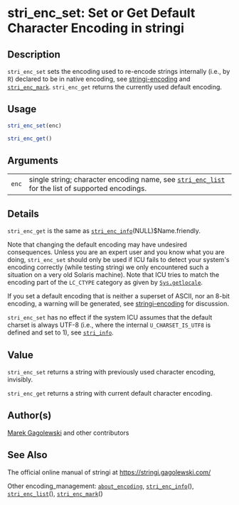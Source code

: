 # stri\_enc\_set: Set or Get Default Character Encoding in <span class="pkg">stringi</span>

## Description

`stri_enc_set` sets the encoding used to re-encode strings internally (i.e., by <span style="font-family: Courier New, Courier; color: #666666;">**R**</span>) declared to be in native encoding, see [stringi-encoding](../../stringi/help/stringi-encoding.html) and [`stri_enc_mark`](https://stringi.gagolewski.com/rapi/stri_enc_mark.html). `stri_enc_get` returns the currently used default encoding.

## Usage

```r
stri_enc_set(enc)

stri_enc_get()
```

## Arguments

|       |                                                                                                                                                            |
|-------|------------------------------------------------------------------------------------------------------------------------------------------------------------|
| `enc` | single string; character encoding name, see [`stri_enc_list`](https://stringi.gagolewski.com/rapi/stri_enc_list.html) for the list of supported encodings. |

## Details

`stri_enc_get` is the same as [`stri_enc_info`](https://stringi.gagolewski.com/rapi/stri_enc_info.html)(NULL)\$Name.friendly.

Note that changing the default encoding may have undesired consequences. Unless you are an expert user and you know what you are doing, `stri_enc_set` should only be used if <span class="pkg">ICU</span> fails to detect your system\'s encoding correctly (while testing <span class="pkg">stringi</span> we only encountered such a situation on a very old Solaris machine). Note that <span class="pkg">ICU</span> tries to match the encoding part of the `LC_CTYPE` category as given by [`Sys.getlocale`](https://stat.ethz.ch/R-manual/R-patched/library/base/html/locales.html).

If you set a default encoding that is neither a superset of ASCII, nor an 8-bit encoding, a warning will be generated, see [stringi-encoding](../../stringi/help/stringi-encoding.html) for discussion.

`stri_enc_set` has no effect if the system ICU assumes that the default charset is always UTF-8 (i.e., where the internal `U_CHARSET_IS_UTF8` is defined and set to 1), see [`stri_info`](https://stringi.gagolewski.com/rapi/stri_info.html).

## Value

`stri_enc_set` returns a string with previously used character encoding, invisibly.

`stri_enc_get` returns a string with current default character encoding.

## Author(s)

[Marek Gagolewski](https://www.gagolewski.com/) and other contributors

## See Also

The official online manual of <span class="pkg">stringi</span> at <https://stringi.gagolewski.com/>

Other encoding\_management: [`about_encoding`](https://stringi.gagolewski.com/rapi/about_encoding.html), [`stri_enc_info`](https://stringi.gagolewski.com/rapi/stri_enc_info.html)(), [`stri_enc_list`](https://stringi.gagolewski.com/rapi/stri_enc_list.html)(), [`stri_enc_mark`](https://stringi.gagolewski.com/rapi/stri_enc_mark.html)()
